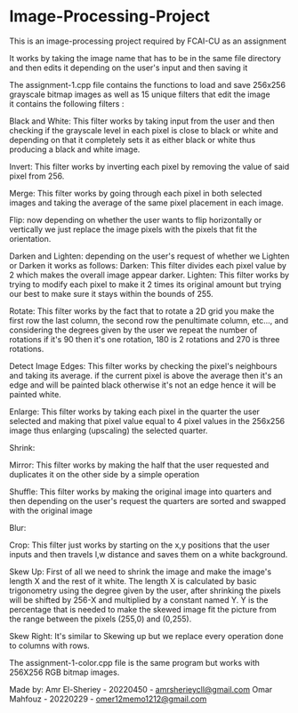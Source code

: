 # Image-Processing-Project  
This is an image-processing project required by FCAI-CU as an assignment

It works by taking the image name that has to be in the same file directory and then edits it depending on the user's input and then saving it    

The assignment-1.cpp file contains the functions to load and save 256x256 grayscale bitmap images as well as 15 unique filters that edit the image   
it contains the following filters :  

Black and White: This filter works by taking input from the user and then checking if the grayscale level in each pixel is close to black or white and depending on that it completely sets it as either black or white thus producing a black and white image.  

Invert: This filter works by inverting each pixel by removing the value of said pixel from 256.  

Merge: This filter works by going through each pixel in both selected images and taking the average of the same pixel placement in each image.  

Flip: now depending on whether the user wants to flip horizontally or vertically we just replace the image pixels with the pixels that fit the orientation.  

Darken and Lighten: depending on the user's request of whether we Lighten or Darken it works as follows:
    Darken: This filter divides each pixel value by 2 which makes the overall image appear darker.
    Lighten: This filter works by trying to modify each pixel to make it 2 times its original amount but trying our best to make sure it stays within the bounds of 255. 

Rotate: This filter works by the fact that to rotate a 2D grid you make the first row the last column, the second row the penultimate column, etc..., and considering the degrees given by the user we repeat the number of rotations if it's 90 then it's one rotation, 180 is 2 rotations and 270 is three rotations.

Detect Image Edges: This filter works by checking the pixel's neighbours and taking its average. if the current pixel is above the average then it's an edge and will be painted black otherwise it's not an edge hence it will be painted white.

Enlarge: This filter works by taking each pixel in the quarter the user selected and making that pixel value equal to 4 pixel values in the 256x256 image thus enlarging (upscaling) the selected quarter.

Shrink:

Mirror: This filter works by making the half that the user requested and duplicates it on the other side by a simple operation 

Shuffle: This filter works by making the original image into quarters and then depending on the user's request the quarters are sorted and swapped with the original image

Blur:

Crop: This filter just works by starting on the x,y positions that the user inputs and then travels l,w distance and saves them on a white background.  

Skew Up: First of all we need to shrink the image and make the image's length X and the rest of it white. The length X is calculated by basic trigonometry using the degree given by the user, after shrinking the pixels will be shifted by 256-X and multiplied by a constant named Y. Y is the percentage that is needed to make the skewed image fit the picture from the range between the pixels (255,0) and (0,255).

Skew Right: It's similar to Skewing up but we replace every operation done to columns with rows. 

The assignment-1-color.cpp file is the same program but works with 256X256 RGB bitmap images.
    
Made by: 
Amr El-Sheriey - 20220450 - amrsherieycll@gmail.com
Omar Mahfouz - 20220229 - omer12memo1212@gmail.com
